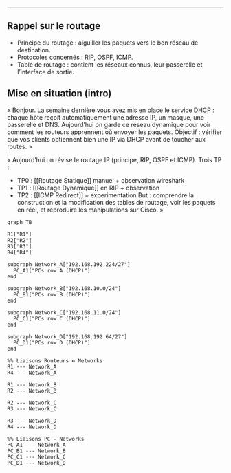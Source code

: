 __________
## Rappel sur le routage
- Principe du routage : aiguiller les paquets vers le bon réseau de destination.
- Protocoles concernés : RIP, OSPF, ICMP.
- Table de routage : contient les réseaux connus, leur passerelle et l’interface de sortie.

## Mise en situation (intro)
« Bonjour. La semaine dernière vous avez mis en place le service DHCP : chaque hôte reçoit automatiquement une adresse IP, un masque, une passerelle et DNS. Aujourd’hui on garde ce réseau dynamique pour voir comment les routeurs apprennent où envoyer les paquets. Objectif : vérifier que vos clients obtiennent bien une IP via DHCP avant de toucher aux routes. »

« Aujourd’hui on révise le routage IP (principe, RIP, OSPF et ICMP). Trois TP :
- TP0 : [[Routage Statique]] manuel + observation wireshark
- TP1 : [[Routage Dynamique]] en RIP + observation 
- TP2 : [[ICMP Redirect]] + experimentation
    But : comprendre la construction et la modification des tables de routage, voir les paquets en réel, et reproduire les manipulations sur Cisco. »

``` mermaid
graph TB

R1["R1"]
R2["R2"]
R3["R3"]
R4["R4"]

subgraph Network_A["192.168.192.224/27"]
  PC_A1["PCs row A (DHCP)"]
end

subgraph Network_B["192.168.10.0/24"]
  PC_B1["PCs row B (DHCP)"]
end

subgraph Network_C["192.168.11.0/24"]
  PC_C1["PCs row C (DHCP)"]
end

subgraph Network_D["192.168.192.64/27"]
  PC_D1["PCs row D (DHCP)"]
end

%% Liaisons Routeurs ↔ Networks
R1 --- Network_A
R4 --- Network_A

R1 --- Network_B
R2 --- Network_B

R2 --- Network_C
R3 --- Network_C

R3 --- Network_D
R4 --- Network_D

%% Liaisons PC ↔ Networks
PC_A1 --- Network_A
PC_B1 --- Network_B
PC_C1 --- Network_C
PC_D1 --- Network_D

```
